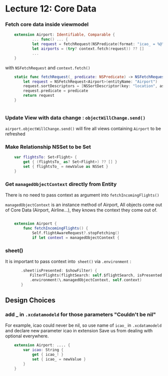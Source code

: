 # Lecture 12: Core Data


### Fetch core data inside viewmodel
```swift
    extension Airport: Identifiable, Comparable {
            ... func() ... {
            let request = fetchRequest(NSPredicate(format: "icao_ = %@", icao))
            let airports = (try? context.fetch(request)) ?? []
            ...
    }
```


with `NSFetchRequest`  and  `context.fetch()`

```swift
    static func fetchRequest(_ predicate: NSPredicate) -> NSFetchRequest<Airport> {
        let request = NSFetchRequest<Airport>(entityName: "Airport")
        request.sortDescriptors = [NSSortDescriptor(key: "location", ascending: true)]
        request.predicate = predicate
        return request
    }
   
```


###  Update View with data change : `objectWillChange.send()`

`airport.objectWillChange.send()`  will fire all views containing `Airport` to be refreshed



### Make Relationship NSSet to be Set
```swift
    var flightsTo: Set<Flight> {
        get { (flightsTo_ as? Set<Flight>) ?? [] }
        set { flightsTo_ = newValue as NSSet }
    }
```

### Get `managedObjectContext` directly from Entity 

There is no need to pass context as argument into `fetchIncomingFlights()`

`managedObjectContext`  is an instance method of Airport,
All objects come out of Core Data (Airport, Airline...), they knows the context they come out of.

```swift

    extension Airport {
        func fetchIncomingFlights() {
            Self.flightAwareRequest?.stopFetching()
            if let context = managedObjectContext {

```



### sheet()
It is important to pass context into` sheet()` via `.environment` :
         
 ```swift
        .sheet(isPresented: $showFilter) {
            FilterFlights(flightSearch: self.$flightSearch, isPresented: self.$showFilter)
            .environment(\.managedObjectContext, self.context)
        }
 ```
    




## Design Choices

### add _ in `.xcdatamodeld` for those parameters "Couldn't be nil"
For example, icao could never be nil, so use name of `icao_` in `.xcdatamodeld` and
declare new parameter icao in extension
Save us from dealing with optional everywhere.

```swift
    extension Airport: .... {
        var icao: String {
            get { icao_! }
            set { icao_ = newValue }
        }
    }
```
